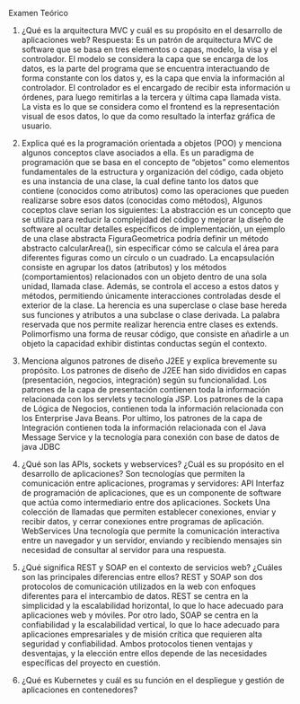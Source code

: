 Examen Teórico
1. ¿Qué es la arquitectura MVC y cuál es su propósito en el desarrollo de aplicaciones
web?
Respuesta:
Es un patrón de arquitectura MVC de software que se basa en tres elementos o capas, modelo, la visa y el controlador.
El modelo se considera la capa que se encarga de los datos, es la parte del programa que se encuentra interactuando de forma constante con los datos y, es la capa que envía la información al controlador.
El controlador es el encargado de recibir esta información u órdenes, para luego remitirlas a la tercera y última capa llamada vista.
La vista es lo que se considera como el frontend es la representación visual de esos datos, lo que da como resultado la interfaz gráfica de usuario.


2. Explica qué es la programación orientada a objetos (POO) y menciona algunos
conceptos clave asociados a ella.
Es un paradigma de programación que se basa en el concepto de “objetos” como elementos fundamentales de la estructura y organización del código, cada objeto es una instancia de una clase, la cual define tanto los datos que contiene (conocidos como atributos) como las operaciones que pueden realizarse sobre esos datos (conocidas como métodos), Algunos coceptos clave serian los siguientes:
La abstracción es un concepto que se utiliza para reducir la complejidad del código y mejorar la diseño de software al ocultar detalles específicos de implementación, un ejemplo de una clase abstracta FiguraGeometrica podría definir un método abstracto calcularArea(), sin especificar cómo se calcula el área para diferentes figuras como un círculo o un cuadrado.
La encapsulación consiste en agrupar los datos (atributos) y los métodos (comportamientos) relacionados con un objeto dentro de una sola unidad, llamada clase. Además, se controla el acceso a estos datos y métodos, permitiendo únicamente interacciones controladas desde el exterior de la clase.
La herencia es una superclase o clase base hereda sus funciones y atributos a una subclase o clase derivada. La palabra reservada que nos permite realizar herencia entre clases es extends.
Polimorfismo una forma de reusar código, que consiste en añadirle a un objeto la capacidad exhibir distintas conductas según el contexto.


3. Menciona algunos patrones de diseño J2EE y explica brevemente su propósito.
Los patrones de diseño de J2EE han sido divididos en capas (presentación, negocios, integración) según su funcionalidad. Los patrones de la capa de presentación contienen toda la información relacionada con los servlets y tecnología JSP. Los patrones de la capa de Lógica de Negocios, contienen toda la información relacionada con los Enterprise Java Beans. Por ultimo, los patrones de la capa de Integración contienen toda la información relacionada con el Java Message Service y la tecnología para conexión con base de datos de java JDBC

 
4. ¿Qué son las APIs, sockets y webservices? ¿Cuál es su propósito en el desarrollo de
aplicaciones?
Son tecnologías que permiten la comunicación entre aplicaciones, programas y servidores:
API
Interfaz de programación de aplicaciones, que es un componente de software que actúa como intermediario entre dos aplicaciones. 
Sockets
Una colección de llamadas que permiten establecer conexiones, enviar y recibir datos, y cerrar conexiones entre programas de aplicación. 
WebServices
Una tecnología que permite la comunicación interactiva entre un navegador y un servidor, enviando y recibiendo mensajes sin necesidad de consultar al servidor para una respuesta. 


5. ¿Qué significa REST y SOAP en el contexto de servicios web? ¿Cuáles son las
principales diferencias entre ellos?
REST y SOAP son dos protocolos de comunicación utilizados en la web con enfoques diferentes para el intercambio de datos. REST se centra en la simplicidad y la escalabilidad horizontal, lo que lo hace adecuado para aplicaciones web y móviles. Por otro lado, SOAP se centra en la confiabilidad y la escalabilidad vertical, lo que lo hace adecuado para aplicaciones empresariales y de misión crítica que requieren alta seguridad y confiabilidad. Ambos protocolos tienen ventajas y desventajas, y la elección entre ellos depende de las necesidades específicas del proyecto en cuestión.

8. ¿Qué es Kubernetes y cuál es su función en el despliegue y gestión de aplicaciones en
contenedores?
